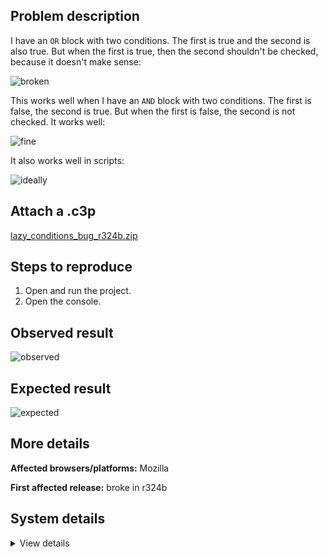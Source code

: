 ## Problem description

I have an `OR` block with two conditions. The first is true and the second is also true. But when the first is true, then the second shouldn't be checked, because it doesn't make sense:

![broken](https://user-images.githubusercontent.com/91274932/211173393-ac03eb86-d2a9-4b51-8200-c900ad6764ec.png)

This works well when I have an `AND` block with two conditions. The first is false, the second is true. But when the first is false, the second is not checked. It works well:

![fine](https://user-images.githubusercontent.com/91274932/211173418-0c45e9c6-7b9f-4f76-8f8d-e0aafbf765e6.png)

It also works well in scripts:

![ideally](https://user-images.githubusercontent.com/91274932/211173421-69212f9c-3dbe-4a55-89d5-5c3485e137d8.png)

## Attach a .c3p

[lazy_conditions_bug_r324b.zip](https://github.com/WilsonPercival/WilsonPercival/files/10367341/lazy_conditions_bug_r324b.zip)

## Steps to reproduce

1. Open and run the project.
2. Open the console.

## Observed result

![observed](https://user-images.githubusercontent.com/91274932/211173362-be96c03c-590c-4d6f-b893-7c3e27b7e8d7.png)

## Expected result

![expected](https://user-images.githubusercontent.com/91274932/211173365-7f9bb7d1-1b42-451c-bfd3-5985e738c7dc.png)

## More details



**Affected browsers/platforms:** Mozilla

**First affected release:** broke in r324b

## System details

<details><summary>View details</summary>


Platform information

Product: Construct 3 r324 (beta)
Browser: Firefox 108.0
Browser engine: Gecko
Context: browser
Operating system: Windows 7
Device type: desktop
Device pixel ratio: 1
Logical CPU cores: 2
Approx. device memory: (unavailable)
User agent: Mozilla/5.0 (Windows NT 6.1; Win64; x64; rv:108.0) Gecko/20100101 Firefox/108.0
Language setting: en-US
Local storage

Storage quota (approx): 9.8 gb
Storage usage (approx): 67 mb (0.7%)
Persistant storage: No
Browser support notes

This list contains missing features that are not required, but could improve performance or user experience if supported.

    Rendering multiple on-screen Layout Views is slow in Firefox due to bug 1163426
    The Clipboard API is not supported. Some clipboard features may be unavailable.
    UI effects are disabled in settings.
    Determining input device capabilities is not supported.

WebGL information

Version string: WebGL 2.0
Numeric version: 2
Supports NPOT textures: yes
Supports GPU profiling: no
Supports highp precision: yes
Vendor: Google Inc. (Intel)
Renderer: ANGLE (Intel, Intel(R) HD Graphics Direct3D11 vs_5_0 ps_5_0)
Major performance caveat: no
Maximum texture size: 16384
Point size range: 1 to 1024
Extensions:

    EXT_color_buffer_float
    EXT_float_blend
    EXT_texture_compression_bptc
    EXT_texture_compression_rgtc
    EXT_texture_filter_anisotropic
    OES_draw_buffers_indexed
    OES_texture_float_linear
    OVR_multiview2
    WEBGL_compressed_texture_s3tc
    WEBGL_compressed_texture_s3tc_srgb
    WEBGL_debug_renderer_info
    WEBGL_debug_shaders
    WEBGL_lose_context

Audio information

System sample rate: 48000 Hz
Output channels: 2
Output interpretation: speakers
Supported decode formats:

    WebM Opus (audio/webm; codecs=opus)
    Ogg Opus (audio/ogg; codecs=opus)
    WebM Vorbis (audio/webm; codecs=vorbis)
    Ogg Vorbis (audio/ogg; codecs=vorbis)
    MPEG-4 AAC (audio/mp4; codecs=mp4a.40.5)
    MP3 (audio/mpeg)
    FLAC (audio/flac)
    PCM WAV (audio/wav; codecs=1)

Supported encode formats:

    WebM Opus (audio/webm; codecs=opus)
    Ogg Opus (audio/ogg; codecs=opus)

Video information

Supported decode formats:

    WebM AV1 (video/webm; codecs=av01.0.00M.08)
    MP4 AV1 (video/mp4; codecs=av01.0.00M.08)
    WebM VP9 (video/webm; codecs=vp9)
    WebM VP8 (video/webm; codecs=vp8)
    Ogg Theora (video/ogg; codecs=theora)
    H.264 (video/mp4; codecs=avc1.42E01E)

Supported encode formats:

    WebM VP8 (video/webm; codecs=vp8)



</details>
